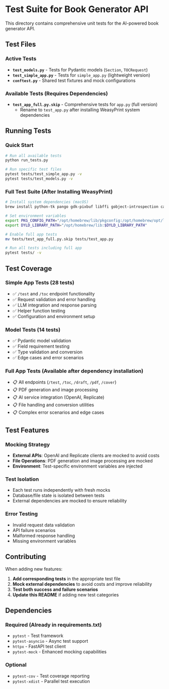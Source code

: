 # Test Suite for Book Generator API

This directory contains comprehensive unit tests for the AI-powered book generator API.

## Test Files

### Active Tests
- **`test_models.py`** - Tests for Pydantic models (`Section`, `TOCRequest`)
- **`test_simple_app.py`** - Tests for `simple_app.py` (lightweight version)
- **`conftest.py`** - Shared test fixtures and mock configurations

### Available Tests (Requires Dependencies)
- **`test_app_full.py.skip`** - Comprehensive tests for `app.py` (full version)
  - Rename to `test_app.py` after installing WeasyPrint system dependencies

## Running Tests

### Quick Start
```bash
# Run all available tests
python run_tests.py

# Run specific test files
pytest tests/test_simple_app.py -v
pytest tests/test_models.py -v
```

### Full Test Suite (After Installing WeasyPrint)
```bash
# Install system dependencies (macOS)
brew install python-tk pango gdk-pixbuf libffi gobject-introspection cairo gtk+3

# Set environment variables
export PKG_CONFIG_PATH="/opt/homebrew/lib/pkgconfig:/opt/homebrew/opt/libffi/lib/pkgconfig:$PKG_CONFIG_PATH"
export DYLD_LIBRARY_PATH="/opt/homebrew/lib:$DYLD_LIBRARY_PATH"

# Enable full app tests
mv tests/test_app_full.py.skip tests/test_app.py

# Run all tests including full app
pytest tests/ -v
```

## Test Coverage

### Simple App Tests (28 tests)
- ✅ `/test` and `/toc` endpoint functionality
- ✅ Request validation and error handling
- ✅ LLM integration and response parsing
- ✅ Helper function testing
- ✅ Configuration and environment setup

### Model Tests (14 tests)
- ✅ Pydantic model validation
- ✅ Field requirement testing
- ✅ Type validation and conversion
- ✅ Edge cases and error scenarios

### Full App Tests (Available after dependency installation)
- 📋 All endpoints (`/test`, `/toc`, `/draft`, `/pdf`, `/cover`)
- 📋 PDF generation and image processing
- 📋 AI service integration (OpenAI, Replicate)
- 📋 File handling and conversion utilities
- 📋 Complex error scenarios and edge cases

## Test Features

### Mocking Strategy
- **External APIs**: OpenAI and Replicate clients are mocked to avoid costs
- **File Operations**: PDF generation and image processing are mocked
- **Environment**: Test-specific environment variables are injected

### Test Isolation
- Each test runs independently with fresh mocks
- Database/file state is isolated between tests
- External dependencies are mocked to ensure reliability

### Error Testing
- Invalid request data validation
- API failure scenarios
- Malformed response handling
- Missing environment variables

## Contributing

When adding new features:

1. **Add corresponding tests** in the appropriate test file
2. **Mock external dependencies** to avoid costs and improve reliability
3. **Test both success and failure scenarios**
4. **Update this README** if adding new test categories

## Dependencies

### Required (Already in requirements.txt)
- `pytest` - Test framework
- `pytest-asyncio` - Async test support
- `httpx` - FastAPI test client
- `pytest-mock` - Enhanced mocking capabilities

### Optional
- `pytest-cov` - Test coverage reporting
- `pytest-xdist` - Parallel test execution